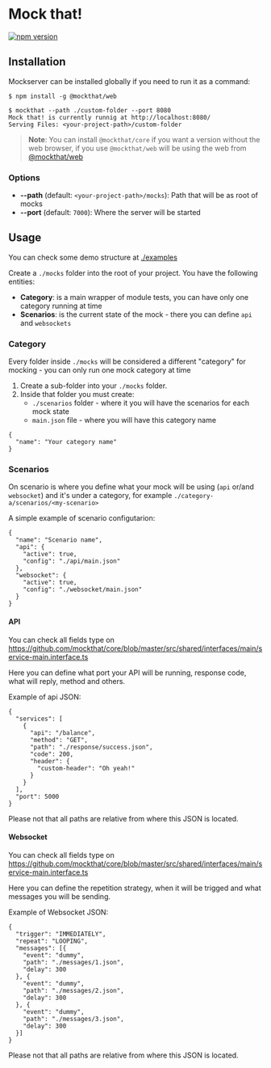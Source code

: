 # Mock that!
[![npm version](https://badge.fury.io/js/%40mockthat%2Fcore.svg)](https://badge.fury.io/js/%40mockthat%2Fcore)


## Installation

Mockserver can be installed globally if you need
to run it as a command:

```
$ npm install -g @mockthat/web

$ mockthat --path ./custom-folder --port 8080
Mock that! is currently runnig at http://localhost:8080/
Serving Files: <your-project-path>/custom-folder
```

> **Note**: You can install `@mockthat/core` if you want a version without the web browser, if you use `@mockthat/web` will be using the web from [@mockthat/web](https://github.com/mockthat/web)

### Options

- **--path** (default: `<your-project-path>/mocks`): Path that will be as root of mocks
- **--port** (default: `7000`): Where the server will be started

## Usage

You can check some demo structure at [./examples](https://github.com/mockthat/core/tree/master/examples)

Create a `./mocks` folder into the root of your project. You have the following entities:
- **Category**: is a main wrapper of module tests, you can have only one category running at time
- **Scenarios**: is the current state of the mock - there you can define `api` and `websockets`

### Category
Every folder inside `./mocks` will be considered a different "category" for mocking - you can only run one mock category at time

1. Create a sub-folder into your `./mocks` folder.
1. Inside that folder you must create:
    - `./scenarios` folder - where it you will have the scenarios for each mock state
    - `main.json` file - where you will have this category name

```
{
  "name": "Your category name"
}
```

### Scenarios

On scenario is where you define what your mock will be using (`api` or/and `websocket`) and it's under a category, for example `./category-a/scenarios/<my-scenario>`

A simple example of scenario configutarion:

```
{
  "name": "Scenario name",
  "api": {
    "active": true,
    "config": "./api/main.json"
  },
  "websocket": {
    "active": true,
    "config": "./websocket/main.json"
  }
}
```

#### API

You can check all fields type on https://github.com/mockthat/core/blob/master/src/shared/interfaces/main/service-main.interface.ts

Here you can define what port your API will be running, response code, what will reply, method and others.

Example of api JSON:

```
{
  "services": [
    {
      "api": "/balance",
      "method": "GET",
      "path": "./response/success.json",
      "code": 200,
      "header": {
        "custom-header": "Oh yeah!"
      }
    }
  ],
  "port": 5000
}
```

Please not that all paths are relative from where this JSON is located.

#### Websocket
You can check all fields type on https://github.com/mockthat/core/blob/master/src/shared/interfaces/main/service-main.interface.ts

Here you can define the repetition strategy, when it will be trigged and what messages you will be sending.

Example of Websocket JSON:

```
{
  "trigger": "IMMEDIATELY",
  "repeat": "LOOPING",
  "messages": [{
    "event": "dummy",
    "path": "./messages/1.json",
    "delay": 300
  }, {
    "event": "dummy",
    "path": "./messages/2.json",
    "delay": 300
  }, {
    "event": "dummy",
    "path": "./messages/3.json",
    "delay": 300
  }]
}

```

Please not that all paths are relative from where this JSON is located.
